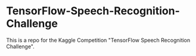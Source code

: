 # TensorFlow-Speech-Recognition-Challenge
This is a repo for the Kaggle Competition "TensorFlow Speech Recognition Challenge". 
